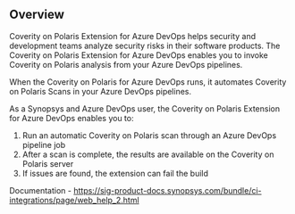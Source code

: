 ## Overview ##

Coverity on Polaris Extension for Azure DevOps helps security and development teams analyze security risks in their software products. The Coverity on Polaris Extension for Azure DevOps enables you to invoke Coverity on Polaris analysis from your Azure DevOps pipelines. 

When the Coverity on Polaris for Azure DevOps runs, it automates Coverity on Polaris Scans in your Azure DevOps pipelines. 

As a Synopsys and Azure DevOps user, the Coverity on Polaris Extension for Azure DevOps enables you to:
1. Run an automatic Coverity on Polaris scan through an Azure DevOps pipeline job
2. After a scan is complete, the results are available on the Coverity on Polaris server
3. If issues are found, the extension can fail the build


Documentation - https://sig-product-docs.synopsys.com/bundle/ci-integrations/page/web_help_2.html
